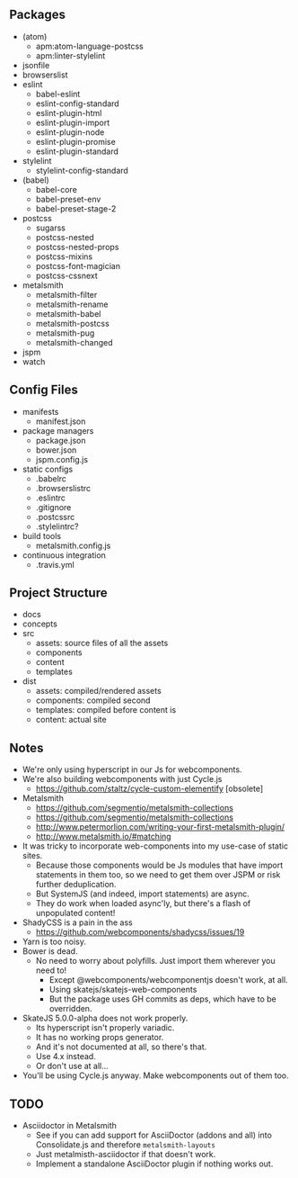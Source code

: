 ## Packages

- (atom)
  - apm:atom-language-postcss
  - apm:linter-stylelint
- jsonfile
- browserslist
- eslint
  - babel-eslint
  - eslint-config-standard
  - eslint-plugin-html
  - eslint-plugin-import
  - eslint-plugin-node
  - eslint-plugin-promise
  - eslint-plugin-standard
- stylelint
  - stylelint-config-standard
- (babel)
  - babel-core
  - babel-preset-env
  - babel-preset-stage-2
- postcss
  - sugarss
  - postcss-nested
  - postcss-nested-props
  - postcss-mixins
  - postcss-font-magician
  - postcss-cssnext
- metalsmith
  - metalsmith-filter
  - metalsmith-rename
  - metalsmith-babel
  - metalsmith-postcss
  - metalsmith-pug
  - metalsmith-changed
- jspm
- watch

## Config Files

- manifests
  - manifest.json
- package managers
  - package.json
  - bower.json
  - jspm.config.js
- static configs
  - .babelrc
  - .browserslistrc
  - .eslintrc
  - .gitignore
  - .postcssrc
  - .stylelintrc?
- build tools
  - metalsmith.config.js
- continuous integration
  - .travis.yml

## Project Structure

- docs
- concepts
- src
  - assets: source files of all the assets
  - components
  - content
  - templates
- dist
  - assets: compiled/rendered assets
  - components: compiled second
  - templates: compiled before content is
  - content: actual site

## Notes

- We're only using hyperscript in our Js for webcomponents.
- We're also building webcomponents with just Cycle.js
  - https://github.com/staltz/cycle-custom-elementify [obsolete]
- Metalsmith
  - https://github.com/segmentio/metalsmith-collections
  - https://github.com/segmentio/metalsmith-collections
  - http://www.petermorlion.com/writing-your-first-metalsmith-plugin/
  - http://www.metalsmith.io/#matching
- It was tricky to incorporate web-components into my use-case of static sites.
  - Because those components would be Js modules that have import statements in them too, so we need to get them over JSPM or risk further deduplication.
  - But SystemJS (and indeed, import statements) are async.
  - They do work when loaded async'ly, but there's a flash of unpopulated content!
- ShadyCSS is a pain in the ass
  - https://github.com/webcomponents/shadycss/issues/19
- Yarn is too noisy.
- Bower is dead.
  - No need to worry about polyfills. Just import them wherever you need to!
    - Except @webcomponents/webcomponentjs doesn't work, at all.
    - Using skatejs/skatejs-web-components
    - But the package uses GH commits as deps, which have to be overridden.
- SkateJS 5.0.0-alpha does not work properly.
  - Its hyperscript isn't properly variadic.
  - It has no working props generator.
  - And it's not documented at all, so there's that.
  - Use 4.x instead.
  - Or don't use at all...
- You'll be using Cycle.js anyway. Make webcomponents out of them too.

## TODO

- Asciidoctor in Metalsmith
  - See if you can add support for AsciiDoctor (addons and all) into Consolidate.js and therefore `metalsmith-layouts`
  - Just metalmisth-asciidoctor if that doesn't work.
  - Implement a standalone AsciiDoctor plugin if nothing works out.
